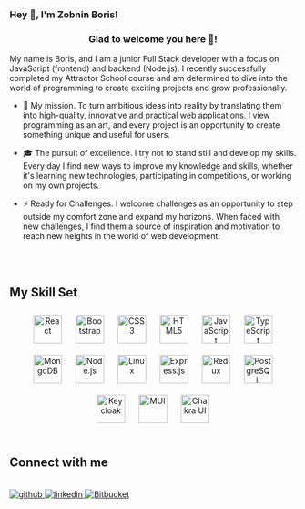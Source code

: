 ### Hey 👋, I'm Zobnin Boris!  
<div align="right">
</div>  
  

### <div align="center">Glad to welcome you here 👋!</div>  
  

My name is Boris, and I am a junior Full Stack developer with a focus on JavaScript (frontend) and backend (Node.js).
I recently successfully completed my Attractor School course and am determined to dive into the world of programming to create exciting projects and grow professionally.  
  

- 🚀 My mission.
To turn ambitious ideas into reality by translating them into high-quality, innovative and practical web applications. I view programming as an art, and every project is an opportunity to create something unique and useful for users.  
  

- 🎓 The pursuit of excellence.
I try not to stand still and develop my skills. Every day I find new ways to improve my knowledge and skills, whether it's learning new technologies, participating in competitions, or working on my own projects.  
  

- ⚡ Ready for Challenges.
I welcome challenges as an opportunity to step outside my comfort zone and expand my horizons. When faced with new challenges, I find them a source of inspiration and motivation to reach new heights in the world of web development.    

<br/>  

</td></tr></table>  
<br/>  

## My Skill Set  


<div align="center">  
<a href="https://reactjs.org/" target="_blank"><img style="margin: 10px" src="https://profilinator.rishav.dev/skills-assets/react-original-wordmark.svg" alt="React" height="50" /></a>  
<a href="https://getbootstrap.com/docs/3.4/javascript/" target="_blank"><img style="margin: 10px" src="https://profilinator.rishav.dev/skills-assets/bootstrap-plain.svg" alt="Bootstrap" height="50" /></a>  
<a href="https://www.w3schools.com/css/" target="_blank"><img style="margin: 10px" src="https://profilinator.rishav.dev/skills-assets/css3-original-wordmark.svg" alt="CSS3" height="50" /></a>  
<a href="https://en.wikipedia.org/wiki/HTML5" target="_blank"><img style="margin: 10px" src="https://profilinator.rishav.dev/skills-assets/html5-original-wordmark.svg" alt="HTML5" height="50" /></a>
<a href="https://www.javascript.com/" target="_blank"><img style="margin: 10px" src="https://profilinator.rishav.dev/skills-assets/javascript-original.svg" alt="JavaScript" height="50" /></a>  
<a href="https://www.typescriptlang.org/" target="_blank"><img style="margin: 10px" src="https://profilinator.rishav.dev/skills-assets/typescript-original.svg" alt="TypeScript" height="50" /></a>
<a href="https://www.mongodb.com/" target="_blank"><img style="margin: 10px" src="https://profilinator.rishav.dev/skills-assets/mongodb-original-wordmark.svg" alt="MongoDB" height="50" /></a>  
<a href="https://nodejs.org/" target="_blank"><img style="margin: 10px" src="https://profilinator.rishav.dev/skills-assets/nodejs-original-wordmark.svg" alt="Node.js" height="50" /></a>  
<a href="https://www.linux.org/" target="_blank"><img style="margin: 10px" src="https://profilinator.rishav.dev/skills-assets/linux-original.svg" alt="Linux" height="50" /></a>
<a href="https://expressjs.com/" target="_blank"><img style="margin: 10px" src="https://profilinator.rishav.dev/skills-assets/express-original-wordmark.svg" alt="Express.js" height="50" /></a>
<a href="https://redux.js.org/" target="_blank"><img style="margin: 10px" src="https://profilinator.rishav.dev/skills-assets/redux-original.svg" alt="Redux" height="50" /></a>
<a href="https://www.postgresql.org/" target="_blank"><img style="margin: 10px" src="https://profilinator.rishav.dev/skills-assets/postgresql-original-wordmark.svg" alt="PostgreSQL" height="50" /></a>
<a href="https://www.keycloak.org/" target="_blank"><img style="margin: 10px" src="https://avatars.githubusercontent.com/u/4921466?s=200&v=4" alt="Keycloak" height="50" /></a>
<a href="https://mui.com/" target="_blank"><img style="margin: 10px" src="https://mui.com/static/logo.png" alt="MUI" height="50" /></a>
<a href="https://chakra-ui.com/" target="_blank"><img style="margin: 10px" src="https://chakra-ui.com/favicon.ico" alt="Chakra UI" height="50" /></a>
</div>
<br/>  


## Connect with me  

</td></tr></table>  
<br/>  
<div align="start">
<a href="https://github.com/BorisZo" target="_blank">
<img src=https://img.shields.io/badge/github-%2324292e.svg?&style=for-the-badge&logo=github&logoColor=white alt=github style="margin-bottom: 5px;" />
</a>

<a href="https://www.linkedin.com/in/boris-zobnin-1a47a82b3/" target="_blank">
<img src=https://img.shields.io/badge/linkedin-%231E77B5.svg?&style=for-the-badge&logo=linkedin&logoColor=white alt=linkedin style="margin-bottom: 5px;" />
</a>

<a href="https://bitbucket.org/boris-workspace/workspace/repositories/" target="_blank">
  <img src="https://img.shields.io/badge/bitbucket-%230047B3.svg?&style=for-the-badge&logo=bitbucket&logoColor=white" alt="Bitbucket" style="margin-bottom: 5px;" />
</a>

<br/>  

